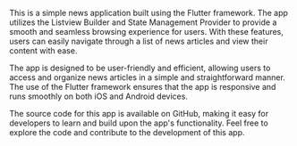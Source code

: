 This is a simple news application built using the Flutter framework. The app utilizes the Listview Builder and State Management Provider to provide a smooth and seamless browsing experience for users. With these features, users can easily navigate through a list of news articles and view their content with ease.

The app is designed to be user-friendly and efficient, allowing users to access and organize news articles in a simple and straightforward manner. The use of the Flutter framework ensures that the app is responsive and runs smoothly on both iOS and Android devices.

The source code for this app is available on GitHub, making it easy for developers to learn and build upon the app's functionality. Feel free to explore the code and contribute to the development of this app.
